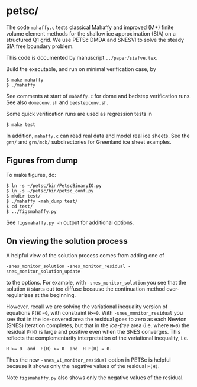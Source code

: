 petsc/
======

The code `mahaffy.c` tests classical Mahaffy and improved (M*) finite volume
element methods for the shallow ice approximation (SIA) on a structured Q1 grid.
We use PETSc DMDA and SNESVI to solve the steady SIA free boundary problem.

This code is documented by manuscript `../paper/siafve.tex`.

Build the executable, and run on minimal verification case, by

    $ make mahaffy
    $ ./mahaffy

See comments at start of `mahaffy.c` for dome and bedstep verification runs.
See also `domeconv.sh` and `bedstepconv.sh`.

Some quick verification runs are used as regression tests in

    $ make test

In addition, `mahaffy.c` can read real data and model real ice sheets.  See
the `grn/` and `grn/mcb/` subdirectories for Greenland ice sheet examples.

Figures from dump
-----------------

To make figures, do:

    $ ln -s ~/petsc/bin/PetscBinaryIO.py
    $ ln -s ~/petsc/bin/petsc_conf.py
    $ mkdir test/
    $ ./mahaffy -mah_dump test/
    $ cd test/
    $ ../figsmahaffy.py

See `figsmahaffy.py -h` output for additional options.

On viewing the solution process
-------------------------------

A helpful view of the solution process comes from adding one of

    -snes_monitor_solution -snes_monitor_residual -snes_monitor_solution_update

to the options.  For example, with `-snes_monitor_solution` you see that the
solution `H` starts out too diffuse because the continuation method
over-regularizes at the beginning.

However, recall we are solving the variational inequality version of equations
`F(H)=0`, with constraint `H>=0`.  With `-snes_monitor_residual` you see that
in the ice-covered area the residual goes to zero as each Newton (SNES)
iteration completes, but that in the _ice-free_ area (i.e. where `H=0`) the
residual `F(H)` is large and positive even when the SNES converges.  This
reflects the complementarity interpretation of the variational inequality, i.e.

    H >= 0  and  F(H) >= 0  and  H F(H) = 0.

Thus the new `-snes_vi_monitor_residual` option in PETSc is helpful because it
shows only the negative values of the residual `F(H)`.

Note `figsmahaffy.py` also shows only the negative values of the residual.

